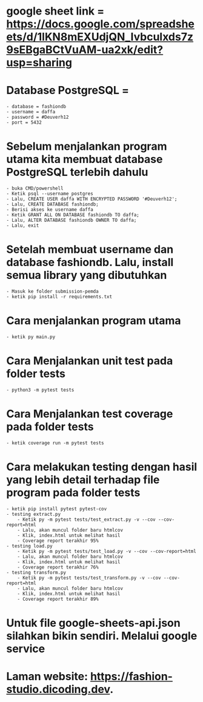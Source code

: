 # google sheet link = https://docs.google.com/spreadsheets/d/1lKN8mEXUdjQN_Ivbculxds7z9sEBgaBCtVuAM-ua2xk/edit?usp=sharing

# Database PostgreSQL = 
    - database = fashiondb
    - username = daffa
    - password = #Deuverh12
    - port = 5432

# Sebelum menjalankan program utama kita membuat database PostgreSQL terlebih dahulu
    - buka CMD/powershell
    - Ketik psql --username postgres
    - Lalu, CREATE USER daffa WITH ENCRYPTED PASSWORD '#Deuverh12';
    - Lalu, CREATE DATABASE fashiondb;
    - Berisi akses ke username daffa
    - Ketik GRANT ALL ON DATABASE fashiondb TO daffa;
    - Lalu, ALTER DATABASE fashiondb OWNER TO daffa;
    - Lalu, exit

# Setelah membuat username dan database fashiondb. Lalu, install semua library yang dibutuhkan
    - Masuk ke folder submission-pemda
    - ketik pip install -r requirements.txt

# Cara menjalankan program utama
    - ketik py main.py

# Cara Menjalankan unit test pada folder tests
    - python3 -m pytest tests

# Cara Menjalankan test coverage pada folder tests
    - ketik coverage run -m pytest tests

# Cara melakukan testing dengan hasil yang lebih detail terhadap file program pada folder tests
    - ketik pip install pytest pytest-cov
    - testing extract.py
        - Ketik py -m pytest tests/test_extract.py -v --cov --cov-report=html
        - Lalu, akan muncul folder baru htmlcov
        - Klik, index.html untuk melihat hasil
        - Coverage report terakhir 95%
    - testing load.py 
        - Ketik py -m pytest tests/test_load.py -v --cov --cov-report=html
        - Lalu, akan muncul folder baru htmlcov
        - Klik, index.html untuk melihat hasil
        - Coverage report terakhir 76%
    - testing transform.py
        - Ketik py -m pytest tests/test_transform.py -v --cov --cov-report=html
        - Lalu, akan muncul folder baru htmlcov
        - Klik, index.html untuk melihat hasil
        - Coverage report terakhir 89%
# Untuk file google-sheets-api.json silahkan bikin sendiri. Melalui google service
# Laman website: https://fashion-studio.dicoding.dev.  
